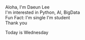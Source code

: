 Aloha, I'm Daeun Lee  
I'm interested in Python, AI, BigData  
Fun Fact: I'm single 
I'm student  
Thank you  

Today is Wednesday  